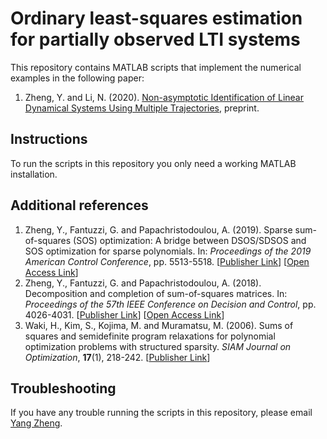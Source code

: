 # Ordinary least-squares estimation for partially observed LTI systems

This repository contains MATLAB scripts that implement the numerical examples in the following paper:

1) Zheng, Y. and Li, N. (2020). [Non-asymptotic Identification of Linear Dynamical Systems Using Multiple Trajectories](https://zhengy09.github.io/papers/LTI_estimation.pdf), preprint.

## Instructions

To run the scripts in this repository you only need a working MATLAB installation. 


## Additional references
1) Zheng, Y., Fantuzzi, G. and Papachristodoulou, A. (2019). Sparse sum-of-squares (SOS) optimization: A bridge between DSOS/SDSOS and SOS optimization for sparse polynomials. In: *Proceedings of the 2019 American Control Conference*, pp. 5513-5518.
[[Publisher Link](https://doi.org/10.23919/ACC.2019.8814998)] [[Open Access Link](https://arxiv.org/pdf/1807.05463.pdf)]
2) Zheng, Y., Fantuzzi, G. and Papachristodoulou, A. (2018). Decomposition and completion of sum-of-squares matrices. In: *Proceedings of the 57th IEEE Conference on Decision and Control*, pp. 4026-4031.
[[Publisher Link](https://doi.org/10.1109/CDC.2018.8619144)] [[Open Access Link](https://arxiv.org/pdf/1804.02711.pdf)]
3) Waki, H., Kim, S., Kojima, M. and Muramatsu, M. (2006). Sums of squares and semidefinite program relaxations for polynomial optimization problems with structured sparsity. *SIAM Journal on Optimization*, **17**(1), 218-242.
[[Publisher Link](https://doi.org/10.1137/050623802)]


## Troubleshooting
If you have any trouble running the scripts in this repository, please email [Yang Zheng](mailto:zhengy@g.harvard.edu?Subject=SOS-csp).
